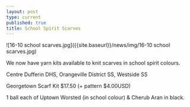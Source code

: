 ```yaml
---
layout: post
type: current
published: true
title: School Spirit Scarves
---
```

![16-10 school scarves.jpg]({{site.baseurl}}/news/img/16-10 school scarves.jpg)

We now have yarn kits available to knit scarves in school spirit colours.

Centre Dufferin DHS, Orangeville District SS, Westside SS

Georgetown Scarf Kit  $17.50 (+ pattern $4.00USD)

1 ball each of Uptown Worsted (in school colour) & Cherub Aran in black.
